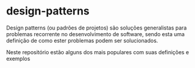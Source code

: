 # design-patterns

Design patterns (ou padrões de projetos) são soluções generalistas para problemas recorrente no desenvolvimento de software, sendo esta uma definição de como ester problemas podem ser solucionados.

Neste repositório estão alguns dos mais populares com suas definições e exemplos
